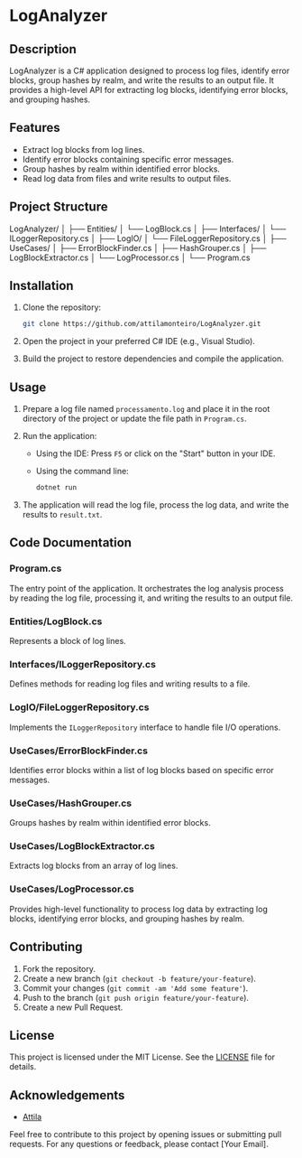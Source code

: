 # LogAnalyzer

## Description

LogAnalyzer is a C# application designed to process log files, identify error blocks, group hashes by realm, and write the results to an output file. It provides a high-level API for extracting log blocks, identifying error blocks, and grouping hashes.

## Features

- Extract log blocks from log lines.
- Identify error blocks containing specific error messages.
- Group hashes by realm within identified error blocks.
- Read log data from files and write results to output files.

## Project Structure

LogAnalyzer/
│
├── Entities/
│ └── LogBlock.cs
│
├── Interfaces/
│ └── ILoggerRepository.cs
│
├── LogIO/
│ └── FileLoggerRepository.cs
│
├── UseCases/
│ ├── ErrorBlockFinder.cs
│ ├── HashGrouper.cs
│ ├── LogBlockExtractor.cs
│ └── LogProcessor.cs
│
└── Program.cs

## Installation

1. Clone the repository:

    ```bash
    git clone https://github.com/attilamonteiro/LogAnalyzer.git
    ```

2. Open the project in your preferred C# IDE (e.g., Visual Studio).

3. Build the project to restore dependencies and compile the application.

## Usage

1. Prepare a log file named `processamento.log` and place it in the root directory of the project or update the file path in `Program.cs`.

2. Run the application:

    - Using the IDE: Press `F5` or click on the "Start" button in your IDE.
    - Using the command line:

        ```bash
        dotnet run
        ```

3. The application will read the log file, process the log data, and write the results to `result.txt`.

## Code Documentation

### Program.cs

The entry point of the application. It orchestrates the log analysis process by reading the log file, processing it, and writing the results to an output file.

### Entities/LogBlock.cs

Represents a block of log lines.

### Interfaces/ILoggerRepository.cs

Defines methods for reading log files and writing results to a file.

### LogIO/FileLoggerRepository.cs

Implements the `ILoggerRepository` interface to handle file I/O operations.

### UseCases/ErrorBlockFinder.cs

Identifies error blocks within a list of log blocks based on specific error messages.

### UseCases/HashGrouper.cs

Groups hashes by realm within identified error blocks.

### UseCases/LogBlockExtractor.cs

Extracts log blocks from an array of log lines.

### UseCases/LogProcessor.cs

Provides high-level functionality to process log data by extracting log blocks, identifying error blocks, and grouping hashes by realm.

## Contributing

1. Fork the repository.
2. Create a new branch (`git checkout -b feature/your-feature`).
3. Commit your changes (`git commit -am 'Add some feature'`).
4. Push to the branch (`git push origin feature/your-feature`).
5. Create a new Pull Request.

## License

This project is licensed under the MIT License. See the [LICENSE](LICENSE) file for details.

## Acknowledgements

- [Attila](https://github.com/attilamonteiro)

Feel free to contribute to this project by opening issues or submitting pull requests. For any questions or feedback, please contact [Your Email].
